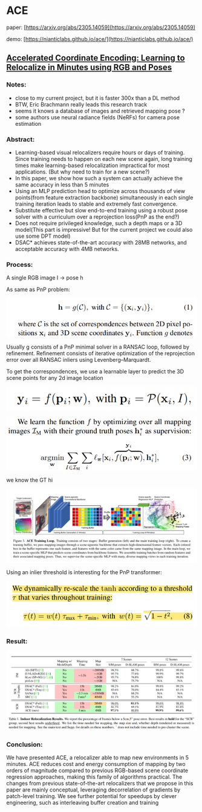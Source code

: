 # ACE

paper: [https://arxiv.org/abs/2305.14059](https://arxiv.org/abs/2305.14059)

demo: [https://nianticlabs.github.io/ace/](https://nianticlabs.github.io/ace/)

## [Accelerated Coordinate Encoding: Learning to Relocalize in Minutes using RGB and Poses]([https://arxiv.org/abs/2305.14059](https://arxiv.org/abs/2305.14059))

### Notes:

- close to my current project, but it is faster 300x than a DL method
- BTW, Eric Brachmann really leads this research track
- seems it knows a database of images and retrieved mapping pose ?
- some authors use neural radiance fields (NeRFs) for camera pose estimation

### Abstract:

- Learning-based visual relocalizers require hours or days of training. Since training needs to happen on each new scene again, long training times make learning-based relocalization impractical for most applications. (But why need to train for a new scene?)
- In this paper, we show how such a system can actually achieve the same accuracy in less than 5 minutes
- Using an MLP prediction head to optimize across thousands of view points(from feature extraction backbone) simultaneously in each single training iteration leads to stable and extremely fast convergence.
- Substitute effective but slow end-to-end training using a robust pose solver with a curriculum over a reprojection loss(PnP as the end?)
- Does not require privileged knowledge, such a depth maps or a 3D model(This part is impressive! But for the current project we could also use some DPT model)
- DSAC*  achieves state-of-the-art accuracy with 28MB networks, and acceptable accuracy with 4MB networks.

### Process:

A single RGB image I -> pose h 

As same as PnP problem:

![Untitled](ACE%207fad46e90a01412b8120779f582e1341/Untitled.png)

Usually g consists of a PnP minimal solver in a RANSAC loop, followed by refinement. Refinement consists of iterative optimization of the reprojection error over all RANSAC inliers using Levenberg–Marquardt.

To get the correspondences, we use a learnable layer to predict the 3D scene points for any 2d image location

![Untitled](ACE%207fad46e90a01412b8120779f582e1341/Untitled%201.png)

![Untitled](ACE%207fad46e90a01412b8120779f582e1341/Untitled%202.png)

we know the GT hi

![Untitled](ACE%207fad46e90a01412b8120779f582e1341/Untitled%203.png)

Using an inlier threshold is interesting for the PnP transformer:

![Untitled](ACE%207fad46e90a01412b8120779f582e1341/Untitled%204.png)

### Result:

![Untitled](ACE%207fad46e90a01412b8120779f582e1341/Untitled%205.png)

### Conclusion:

We have presented ACE, a relocalizer able to map new environments in 5 minutes. ACE reduces cost and energy consumption of mapping by two orders of magnitude compared to previous RGB-based scene coordinate regression approaches, making this family of algorithms practical. The changes from previous state-of-the-art relocalizers that we propose in this paper are mainly conceptual, leveraging decorrelation of gradients by patch-level training. We see further potential for speedups by clever engineering, such as interleaving buffer creation and training